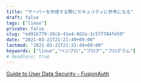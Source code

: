 ```yaml
---
title: "サーバーを作成する際にセキュリティに参考になる"
draft: false
tags: ["linux"]
private: false
slug: "ed91b779-20cb-41e4-8d2a-1c577784fe59"
date: "2021-03-21T21:21:49+09:00"
lastmod: "2021-03-21T21:21:49+09:00"
keywords: ["linux","ベジプロ","プログ","プログラム"]
# headless: true
---
```


[Guide to User Data Security - FusionAuth](https://fusionauth.io/learn/expert-advice/security/guide-to-user-data-security/)
